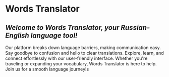 # Words Translator

## _Welcome to Words Translator, your Russian-English language tool!_
Our platform breaks down language barriers, making communication easy. Say goodbye to confusion and hello to clear translations. Explore, learn, and connect effortlessly with our user-friendly interface. Whether you're traveling or expanding your vocabulary, Words Translator is here to help. Join us for a smooth language journey!s 
